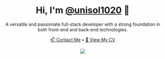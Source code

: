 <h1 align="center">Hi, I'm <a href="https://github.com/unisol1020">@unisol1020</a> 👋</h1>

<p align="center">
  A versatile and passionate full-stack developer with a strong foundation in both front-end and back-end technologies.
</p>

<p align="center">
  <a href="mailto:unisol1020@icloud.com">📫 Contact Me</a> •
  <a href="https://unisol-cv.vercel.app">💼 View My CV</a>
</p>

<p align="center">
  <a href="https://skillicons.dev">
    <img src="https://skillicons.dev/icons?i=javascript,typescript,nodejs,nest,elysia,react,nextjs,angular,tailwind,postgresql,redis,docker,vite,webpack,bun" />
  </a>
</p>


